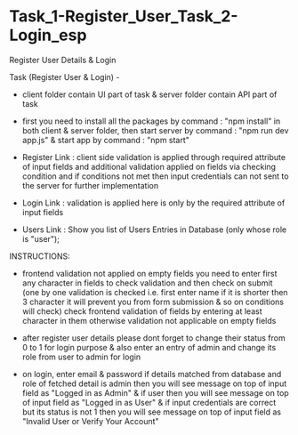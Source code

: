 # Task_1-Register_User_Task_2-Login_esp
Register User Details & Login 

Task (Register User & Login) -

* client folder contain UI part of task & server folder contain API part of task

* first you need to install all the packages by command : "npm install" in both client & server folder, then start server by command : "npm run dev app.js" & start app by command : "npm start"

* Register Link : client side validation is applied through required attribute of input fields and additional validation applied on fields via checking condition and if conditions not met then input credentials can not sent to the server for further implementation

* Login Link : validation is applied here is only by the required attribute of input fields 

* Users Link : Show you list of Users Entries in Database (only whose role is "user");


INSTRUCTIONS:

* frontend validation not applied on empty fields you need to enter first any character in fields to check validation and then check on submit 
(one by one validation is checked i.e. first enter name if it is shorter then 3 character it will prevent you from form submission & so on conditions will check)
check frontend validation of fields by entering at least character in them otherwise validation not applicable on empty fields 

* after register user details please dont forget to change their status from 0 to 1 for login purpose & also enter an entry of admin and change its role from user to admin for login

* on login, enter email & password if details matched from database and role of fetched detail is admin then you will see message on top of input field as "Logged in as Admin" & if user then you will see message on top of input field as "Logged in as User" & if input credentials are correct but its status is not 1 then you will see message on top of input field as "Invalid User or Verify Your Account"

